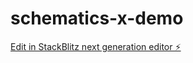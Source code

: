 # schematics-x-demo

[Edit in StackBlitz next generation editor ⚡️](https://stackblitz.com/~/github.com/nontangent/schematics-x-demo)
